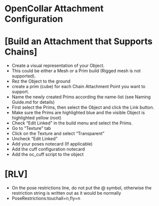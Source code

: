  
OpenCollar Attachment Configuration
=============


[Build an Attachment that Supports Chains]
======


- Create a visual representation of your Object.
- This could be either a Mesh or a Prim build (Rigged mesh is not supported).
- Rez the Object to the ground
- create a prim (cube) for each Chain Attachment Point you want to support.
- Name the newly created Prims according the name-list (see Naming Guide.md for details)
- First select the Prims, then select the Object and click the Link button.
- Make sure the Prims are highlighted blue and the visible Object is highlighted yellow (root)
- Check “Edit Linked” in the build menu and select the Prims.
- Go to “Texture” tab
- Click on the Texture and select “Transparent”
- Uncheck “Edit Linked”
- Add your poses notecard (If applicable)
- Add the cuff configuration notecard
- Add the oc_cuff script to the object


[RLV]
======


- On the pose restrictions line, do not put the @ symbol, otherwise the restriction string is written out as it would be normally
- PoseRestrictions:touchall=n,fly=n